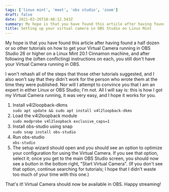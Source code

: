 ```yaml
---
tags: ['linux mint', 'meet', 'obs studio', 'zoom']
draft: false
date: 2021-03-26T18:48:12.543Z
summary: My hope is that you have found this article after having found a half dozen or so other tutorials on how to get your Virtual Camera running in OBS Studio 26 or higher on a Linux Mint 20.1 Cinnamon machine, and after following the (often conflicting) instructions on each, you still don't have your Virtual Camera running in OBS.
title: Setting up your virtual camera in OBS Studio on Linux Mint
---
```


My hope is that you have found this article after having found a half dozen or so other tutorials on how to get your Virtual Camera running in OBS Studio 26 or higher on a Linux Mint 20.1 Cinnamon machine, and after following the (often conflicting) instructions on each, you still don't have your Virtual Camera running in OBS.

I won't rehash all of the steps that those other tutorials suggested, and I also won't say that they didn't work for the person who wrote them at the time they were published. Nor will I attempt to convince you that I am an expert in either Linux or OBS Studio; I'm not. All I will say is: this is how I got my Virtual Camera running, it was very easy, and I hope it works for you.

1. Install v4l2loopback-dkms\
   `sudo apt update && sudo apt install v4l2loopback-dkms`
2. Load the v4l2loopback module\
   `sudo modprobe v4l2loopback exclusive_caps=1`
3. Install obs-studio using snap\
   `sudo snap install obs-studio`
4. Run obs-studio\
   `obs-studio`
5. The setup wizard should open and you should see an option to optimize your configuration for using the Virtual Camera. If you see that option, select it; once you get to the main OBS Studio screen, you should now see a button in the bottom right, "Start Virtual Camera". (If you don't see that option, continue searching for tutorials; I hope that I didn't waste too much of your time with this one.)

That's it! Virtual Camera should now be available in OBS. Happy streaming!

